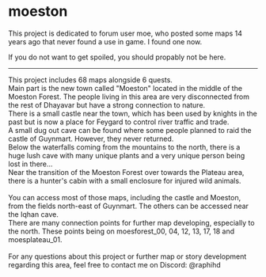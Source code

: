 # moeston
 This project is dedicated to forum user moe, who posted some maps 14 years ago that never found a use in game. I found one now.


If you do not want to get spoiled, you should propably not be here.

---

This project includes 68 maps alongside 6 quests.\
Main part is the new town called "Moeston" located in the middle of the Moeston Forest. The people living in this area are very disconnected from the rest of Dhayavar but have a strong connection to nature.\
There is a small castle near the town, which has been used by knights in the past but is now a place for Feygard to control river traffic and trade.\
A small dug out cave can be found where some people planned to raid the castle of Guynmart. However, they never returned.\
Below the waterfalls coming from the mountains to the north, there is a huge lush cave with many unique plants and a very unique person being lost in there...\
Near the transition of the Moeston Forest over towards the Plateau area, there is a hunter's cabin with a small enclosure for injured wild animals.\
\
You can access most of those maps, including the castle and Moeston, from the fields north-east of Guynmart. The others can be accessed near the Iqhan cave.\
There are many connection points for further map developing, especially to the north. These points being on moesforest_00, 04, 12, 13, 17, 18 and moesplateau_01.\
\
For any questions about this project or further map or story development regarding this area, feel free to contact me on Discord: @raphihd
